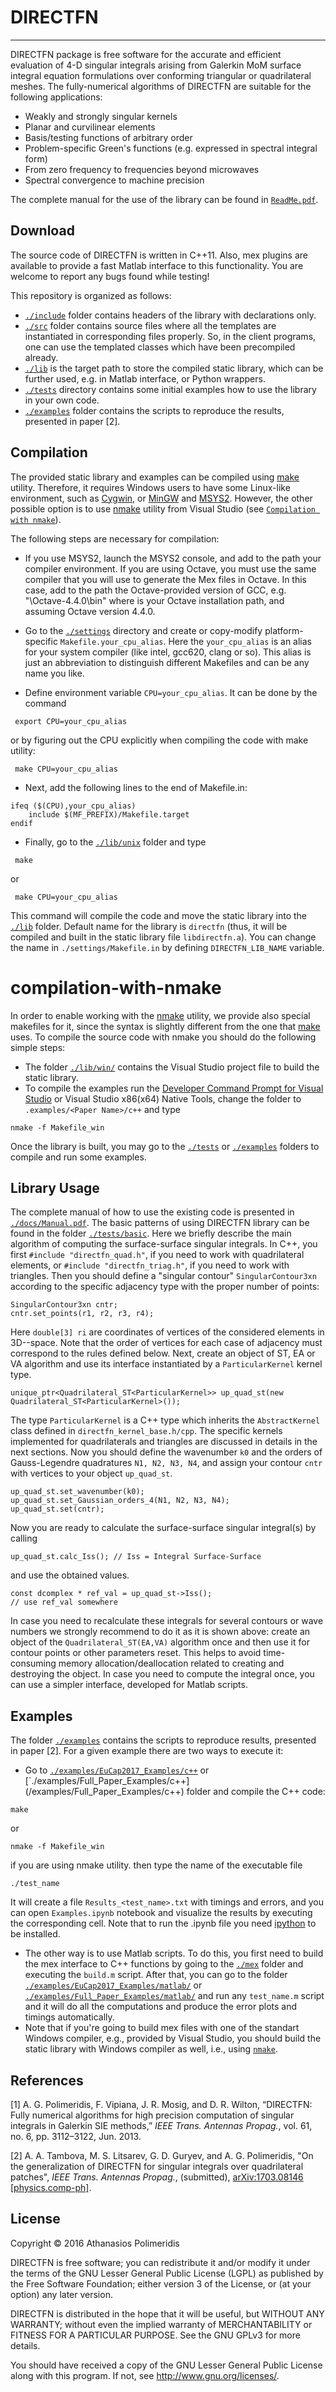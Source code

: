 # DIRECTFN 
---

DIRECTFN package is free software for the accurate and efficient evaluation of 4-D singular integrals arising from Galerkin MoM surface integral 
equation formulations over conforming triangular or quadrilateral meshes.  The fully-numerical algorithms of DIRECTFN are suitable for the following applications: 

* Weakly and strongly singular kernels
* Planar and curvilinear elements
* Basis/testing functions of arbitrary order
* Problem-specific Green's functions (e.g. expressed in spectral integral form)
* From zero frequency to frequencies beyond microwaves
* Spectral convergence to machine precision

The complete manual for the use of the library can be found in [`ReadMe.pdf`](/docs/Manual).
## Download 

The source code of DIRECTFN is written in C++11. Also, mex plugins are available to provide a fast Matlab interface to this functionality. 
You are welcome to report any bugs found while testing!

This repository is organized as follows:

* [`./include`](/include)
folder contains headers of the library with declarations only.
*  [`./src`](/src) folder contains source files where all the templates are instantiated in corresponding files properly. So, in the client programs, one can use the templated classes which have been precompiled already. 
* [`./lib`](/lib) is the target path to store the compiled static library, which can be further used, e.g. in Matlab interface, or Python wrappers.
* [`./tests`](/tests) directory contains some
initial examples how to use the library in your own code. 
* [`./examples`](/examples) folder contains the scripts to reproduce the results, presented in paper [2].

## Compilation

The provided static library and examples can be compiled using [make](https://www.gnu.org/software/make/) utility. Therefore, it requires Windows users to have some Linux-like environment, such as [Cygwin](https://www.cygwin.com/), or [MinGW](http://www.mingw.org/) and [MSYS2](https://www.msys2.org/). However, the other possible option is to use [nmake](https://msdn.microsoft.com/en-us/library/dd9y37ha.aspx) utility from Visual Studio (see [`Compilation with nmake`](#compilation-with-nmake)). 

The following steps are necessary for compilation:

* If you use MSYS2, launch the MSYS2 console, and add to the path your compiler environment. If you are using Octave, you must use the same compiler that you will use to generate the Mex files in Octave. In this case, add to the path the Octave-provided version of GCC, e.g. "<OctaveInstallationPath>\Octave-4.4.0\bin" where <OctaveInstallationPath> is your Octave installation path, and assuming Octave version 4.4.0.

* Go to the [`./settings`](/settings) directory and create or copy-modify platform-specific `Makefile.your_cpu_alias`. Here the `your_cpu_alias` is an alias for your system compiler (like intel, gcc620, clang or so). This alias is just an abbreviation to distinguish different Makefiles and can be any name you like.

* Define environment variable `CPU=your_cpu_alias`. It can be done by the command
```
 export CPU=your_cpu_alias
```
or by figuring out the CPU explicitly when compiling the code with make utility:
```
 make CPU=your_cpu_alias
```

* Next, add  the following lines to the end of Makefile.in:

```
ifeq ($(CPU),your_cpu_alias)
    include $(MF_PREFIX)/Makefile.target
endif
```

* Finally, go to the [`./lib/unix`](github/lib/unix) folder and type 
```
 make
``` 
or 
```
 make CPU=your_cpu_alias
```
This command will compile the code and move the static library into the [`./lib`](/lib) folder.
Default name for the library is `directfn` (thus, it will be compiled and 
built in the static library file `libdirectfn.a`).
You can change the name in `./settings/Makefile.in` by defining
`DIRECTFN_LIB_NAME` variable.

# compilation-with-nmake

In order to enable working with the [nmake](https://msdn.microsoft.com/en-us/library/dd9y37ha.aspx) utility, we provide also special makefiles for it, since the syntax is slightly different from the one that [make](https://www.gnu.org/software/make/) uses. To compile the source code with nmake you should do the following simple steps:

 * The folder [`./lib/win/`](/lib/win) contains the Visual Studio project file to build the static library.
 * To compile the examples run the [Developer Command Prompt for Visual Studio](https://msdn.microsoft.com/en-us/library/ms229859(v=vs.110).aspx) or Visual Studio x86(x64) Native Tools, change the folder to `.examples/<Paper Name>/c++` and type

```
nmake -f Makefile_win
```

Once the library is built, you may go to the [`./tests`](/tests) or [`./examples`](/examples) folders to compile and run some examples. 

## Library Usage

The complete manual of how to use the existing code is presented in [`./docs/Manual.pdf`](/docs/Manual/). The basic patterns of using DIRECTFN library can be found in the folder [`./tests/basic`](github/tests/basic). Here we briefly describe the main algorithm of computing the surface-surface singular integrals. 
In C++, you first `#include "directfn_quad.h"`,  if you need to work with quadrilateral elements, or `#include "directfn_triag.h"`, if you need to work with triangles. Then you should define a "singular contour" `SingularContour3xn` according to the specific adjacency type with the proper number of points:
```
SingularContour3xn cntr;
cntr.set_points(r1, r2, r3, r4);
```
Here `double[3] ri` are coordinates of vertices of the considered elements in 3D--space.
 Note that the order of vertices for each case of adjacency must correspond to the rules defined below.
 Next, create an object of ST, EA or VA algorithm and use its interface instantiated by a `ParticularKernel` kernel type. 
```
unique_ptr<Quadrilateral_ST<ParticularKernel>> up_quad_st(new Quadrilateral_ST<ParticularKernel>());
```
The type `ParticularKernel`
is a C++ type which inherits the `AbstractKernel` class defined in `directfn_kernel_base.h/cpp`. The specific kernels implemented for quadrilaterals and triangles are discussed in details in the next sections.
Now you should define the wavenumber `k0` and the orders of Gauss-Legendre quadratures `N1, N2, N3, N4`, and assign your contour `cntr` with vertices to your object `up_quad_st`.
```
up_quad_st.set_wavenumber(k0);
up_quad_st.set_Gaussian_orders_4(N1, N2, N3, N4);
up_quad_st.set(cntr);
```
Now you are ready to calculate the surface-surface singular integral(s) by calling
```
up_quad_st.calc_Iss(); // Iss = Integral Surface-Surface
```
and use the obtained values.
```
const dcomplex * ref_val = up_quad_st->Iss();
// use ref_val somewhere
```

In case you need to recalculate these integrals for several contours or wave numbers we
strongly recommend to do it as it is shown above: create an object of the
`Quadrilateral_ST(EA,VA)` algorithm once and then use it for contour points or other parameters
reset.  This helps to avoid time-consuming memory allocation/deallocation related to creating and destroying the object.
In case you need to compute the integral once,
you can use a simpler interface, developed for Matlab scripts.

## Examples

The folder [`./examples`](/examples) contains the scripts to reproduce results, presented in paper [2]. For a given example there are two ways to execute it:

* Go to [`./examples/EuCap2017_Examples/c++`](/examples/EuCap2017_Examples/c++) or [`./examples/Full_Paper_Examples/c++] (/examples/Full_Paper_Examples/c++) folder and compile the C++ code:
```
make
```
or
```
nmake -f Makefile_win
```
if you are using nmake utility.
then type the name of the executable file
```
./test_name
``` 
It will create a file `Results_<test_name>.txt` with timings and errors, and you can  open `Examples.ipynb` notebook and visualize the results by executing the corresponding cell. Note that to run the .ipynb file you need [ipython](https://ipython.org/) to be installed.

* The other way is to use Matlab scripts. To do this, you first need to build the mex interface to C++ functions by going to the [`./mex`](/mex) folder and executing the `build.m` script. After that, you can go to the folder [`./examples/EuCap2017_Examples/matlab/`](/examples/EuCap2017_Examples/matlab/) or [`./examples/Full_Paper_Examples/matlab/`](/examples/Full_Paper_Examples/matlab/) and run any `test_name.m` script and it will do all the computations and produce the error plots and timings automatically.
* Note that if you're going to build mex files with one of the standart Windows compiler, e.g., provided by Visual Studio, you should build the static library with Windows compiler as well, i.e., using [`nmake`](https://msdn.microsoft.com/en-us/library/dd9y37ha.aspx).



## References

[1] A. G. Polimeridis, F. Vipiana, J. R. Mosig, and D. R. Wilton, “DIRECTFN:
Fully numerical algorithms for high precision computation
of singular integrals in Galerkin SIE methods,” *IEEE Trans. Antennas
Propag.*, vol. 61, no. 6, pp. 3112–3122, Jun. 2013.

[2] A. A. Tambova, M. S. Litsarev, G. D. Guryev, and A. G. Polimeridis, "On the generalization of DIRECTFN for singular integrals over quadrilateral patches", *IEEE Trans. Antennas
Propag.*, (submitted), [arXiv:1703.08146 [physics.comp-ph]](https://arxiv.org/abs/1703.08146).

## License

Copyright © 2016 Athanasios Polimeridis

DIRECTFN is free software; you can redistribute it and/or modify it under the terms of the GNU Lesser General Public License (LGPL) as published by the Free Software Foundation; either version 3 of the License, or (at your option) any later version.

DIRECTFN is distributed in the hope that it will be useful, but WITHOUT ANY WARRANTY; without even the implied warranty of MERCHANTABILITY or FITNESS FOR A PARTICULAR PURPOSE. See the GNU GPLv3 for more details.

You should have received a copy of the GNU Lesser General Public License along with this program. If not, see http://www.gnu.org/licenses/.
